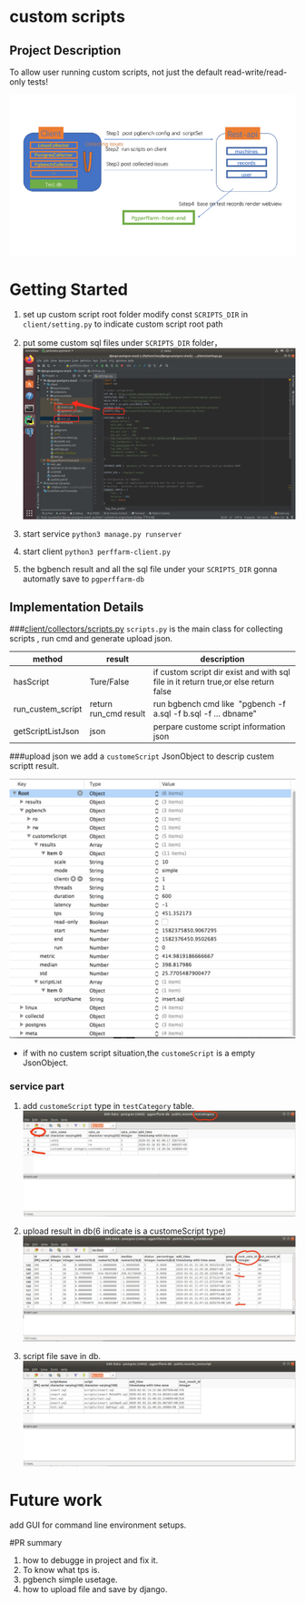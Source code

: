 # custom scripts

## Project Description 

To allow user running custom scripts, not just the default read-write/read-only tests!

![图片 1](media/15833156303321/%E5%9B%BE%E7%89%87%201.png)

# Getting Started
1. set up custom script root folder 
 modify const `SCRIPTS_DIR` in `client/setting.py` to indicate custom script root path 
1. put some custom sql files under  `SCRIPTS_DIR` folder，
![](media/15833156303321/15833192351768.jpg)

1. start service `python3 manage.py runserver`
2. start client `python3 perffarm-client.py`
3. the bgbench result and all the sql file under your `SCRIPTS_DIR`  gonna automatly save to  `pgperffarm-db` 


## Implementation Details

###[client/collectors/scripts.py](https://github.com/chouchouyu/django-postgres-stack/blob/wsm/client/collectors/scripts.py) 
`scripts.py` is the main class for collecting scripts , run cmd and generate upload json.


|method   | result  | description|
| --- | --- | --- |
| hasScript | Ture/False | if custom script dir exist and with sql file in it return true,or else return false |
| run_custem_script | return run_cmd result | run bgbench cmd like  "pgbench -f a.sql -f b.sql -f … dbname" | scripts collect with some method use for scriptcollection and jsonFormat.
|getScriptListJson|json|perpare custome script information json 

###upload json 
we add a `customeScript` JsonObject to descrip custem scriptt result.

![-w635](media/15833156303321/15833213432675.jpg)
* if with no custem script situation,the `customeScript` is a empty JsonObject.

### service part 
1. add `customeScript` type  in `testCategory` table.
![](media/15833156303321/15833221918648.jpg)
1. upload result in db(6 indicate is a customeScript type)
![](media/15833156303321/15833222762576.jpg)

1. script file save in db. 
 ![-w973](media/15833156303321/15833223950597.jpg)




# Future work
add GUI for command line environment setups.

#PR summary
1. how to debugge in project and fix it.
2. To know what tps is.
3. pgbench simple usetage.
4. how to upload file and save by django.